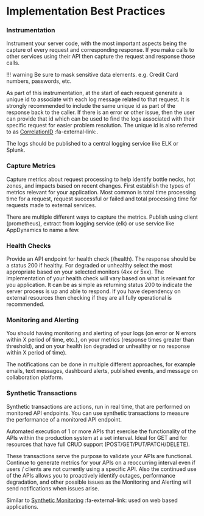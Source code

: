 # Implementation Best Practices

### Instrumentation

Instrument your server code, with the most important aspects being the capture of every request
and corresponding response. If you make calls to other services using their API then capture the
request and response those calls.

!!! warning
    Be sure to mask sensitive data elements. e.g. Credit Card numbers, passwords, etc.

As part of this instrumentation, at the start of each request generate a unique id to associate
with each log message related to that request. It is strongly recommended to include the same
unique id as part of the response back to the caller. If there is an error or other issue, then
the user can provide that id which can be used to find the logs associated with their specific
request for easier problem resolution. The unique id is also referred to as [CorrelationID](http://theburningmonk.com/2015/05/a-consistent-approach-to-track-correlation-ids-through-microservices/) :fa-external-link:.

The logs should be published to a central logging service like ELK or Splunk.


### Capture Metrics

Capture metrics about request processing to help identify bottle necks, hot zones, and impacts
based on recent changes. First establish the types of metrics relevant for your application.
Most common is total time processing time for a request, request successful or failed and total
processing time for requests made to external services.

There are multiple different ways to capture the metrics. Publish using client (prometheus),
extract from logging service (elk) or use service like AppDynamics to name a few.


### Health Checks

Provide an API endpoint for health check (/health). The response should be a status 200 if healthy.
For degraded or unhealthy select the most appropriate based on your selected monitors (4xx or 5xx).
The implementation of your health check will vary based on what is relevant for you application.
It can be as simple as returning status 200 to indicate the server process is up and able to respond.
If you have dependency on external resources then checking if they are all fully operational
is recommended.


### Monitoring and Alerting

You should having monitoring and alerting of your logs (on error or N errors within X period of time, etc.),
on your metrics (response times greater than threshold), and on your health (on degraded or unhealthy
or no response within X period of time).

The notifications can be done in multiple different approaches, for example emails, text messages,
dashboard alerts, published events, and message on collaboration platform.


### Synthetic Transactions

Synthetic transactions are actions, run in real time, that are performed on monitored API endpoints.
You can use synthetic transactions to measure the performance of a monitored API endpoint.

Automated execution of 1 or more APIs that exercise the functionality of the APIs within the
production system at a set interval. Ideal for GET and for resources that have full CRUD support
(POST/GET/PUT/PATCH/DELETE).

These transactions serve the purpose to validate your APIs are functional. Continue to generate
metrics for your APIs on a reoccurring interval even if users / clients are not currently using a
specific API. Also the continued use of the APIs allows you to proactively identify outages,
performance degradation, and other possible issues as the Monitoring and Alerting will send
notifications when issues arise.

Similar to [Synthetic Monitoring](https://en.wikipedia.org/wiki/Synthetic_monitoring) :fa-external-link: used on web based applications.
